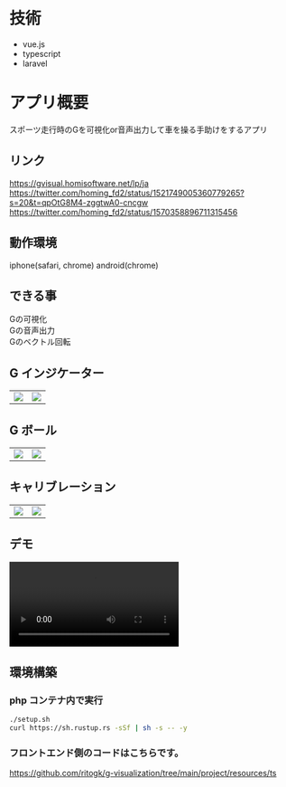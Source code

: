 # 技術
- vue.js
- typescript
- laravel

# アプリ概要

スポーツ走行時のGを可視化or音声出力して車を操る手助けをするアプリ

## リンク
https://gvisual.homisoftware.net/lp/ja  
https://twitter.com/homing_fd2/status/1521749005360779265?s=20&t=qpOtG8M4-zggtwA0-cncgw
https://twitter.com/homing_fd2/status/1570358896711315456

## 動作環境

iphone(safari, chrome)
android(chrome)

## できる事
Gの可視化  
Gの音声出力  
Gのベクトル回転  

## G インジケーター

|                                                                                                                   |                                                                                                                   |
| :---------------------------------------------------------------------------------------------------------------: | :---------------------------------------------------------------------------------------------------------------: |
| <img src="https://user-images.githubusercontent.com/72111956/167336480-bb207c66-b289-4197-ba51-4dda7eed0a04.png"> | <img src="https://user-images.githubusercontent.com/72111956/167336769-50288979-6ccf-4dd5-a106-bdcc471ab45d.png"> |

## G ボール

|                                                                                                                   |                                                                                                                   |
| :---------------------------------------------------------------------------------------------------------------: | :---------------------------------------------------------------------------------------------------------------: |
| <img src="https://user-images.githubusercontent.com/72111956/167336420-ae7cfb1f-8ceb-4c2b-a7c2-2d58dfcc6bda.png"> | <img src="https://user-images.githubusercontent.com/72111956/166639455-31419185-d52c-4d17-a530-b067ab87962c.PNG"> |

## キャリブレーション

|                                                                                                                   |                                                                                                                   |
| :---------------------------------------------------------------------------------------------------------------: | :---------------------------------------------------------------------------------------------------------------: |
| <img src="https://user-images.githubusercontent.com/72111956/166639071-71d8d948-bf4d-42ac-9812-a2ea3610f11d.PNG"> | <img src="https://user-images.githubusercontent.com/72111956/166639066-5c035886-1728-474b-aaf3-951096c15134.PNG"> |


## デモ

<video src="https://user-images.githubusercontent.com/72111956/190582702-4d902ad0-a674-41cf-ae12-8c52dca0863b.mp4"></video>

## 環境構築

### php コンテナ内で実行

```sh
./setup.sh
curl https://sh.rustup.rs -sSf | sh -s -- -y
```

### フロントエンド側のコードはこちらです。
https://github.com/ritogk/g-visualization/tree/main/project/resources/ts
